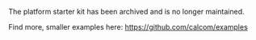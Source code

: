 The platform starter kit has been archived and is no longer maintained.

Find more, smaller examples here: https://github.com/calcom/examples
